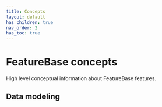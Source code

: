```yaml
---
title: Concepts
layout: default
has_children: true
nav_order: 2
has_toc: true
---
```


# FeatureBase concepts

High level conceptual information about FeatureBase features.

## Data modeling
